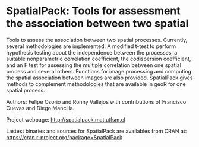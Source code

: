 # SpatialPack: Tools for assessment the association between two spatial

Tools to assess the association between two spatial processes. Currently, several methodologies are implemented: 
A modified t-test to perform hypothesis testing about the independence between the processes, a suitable nonparametric 
correlation coefficient, the codispersion coefficient, and an F test for assessing the multiple correlation between 
one spatial process and several others. Functions for image processing and computing the spatial association between 
images are also provided. SpatialPack gives methods to complement methodologies that are available in geoR for one 
spatial process.

Authors: Felipe Osorio and Ronny Vallejos with contributions of Francisco Cuevas and Diego Mancilla.

Project webpage: http://spatialpack.mat.utfsm.cl

Lastest binaries and sources for SpatialPack are availables from CRAN at: https://cran.r-project.org/package=SpatialPack
